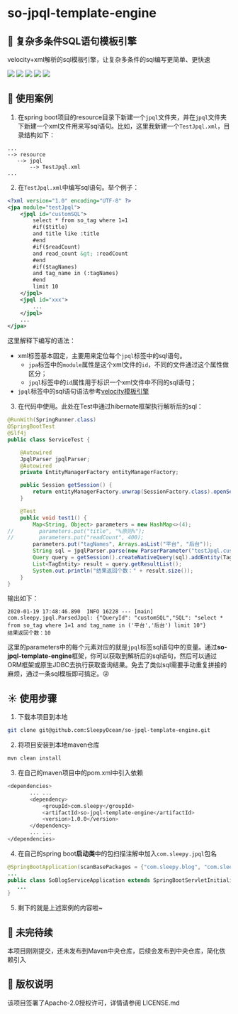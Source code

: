 # so-jpql-template-engine
## :rocket: 复杂多条件SQL语句模板引擎
velocity+xml解析的sql模板引擎，让复杂多条件的sql编写更简单、更快速

![](https://img.shields.io/static/v1?label=release&message=v1.0.0&color=9cf&?style=flat-square)
![](https://img.shields.io/static/v1?label=build&message=pass&color=green&?style=flat-square)
![](https://img.shields.io/static/v1?label=License&message=Apache-2.0&color=blue&?style=flat-square)
![](https://img.shields.io/static/v1?label=spring-boot&message=2.1.6.RELEASE&color=yellow&?style=flat-square)
![](https://img.shields.io/static/v1?label=downloads&message=14&color=orange&?style=flat-square)

## :panda_face: 使用案例
1. 在spring boot项目的resource目录下新建一个`jpql`文件夹，并在`jpql`文件夹下新建一个xml文件用来写sql语句。比如，这里我新建一个`TestJpql.xml`，目录结构如下：
```
...
--> resource
   --> jpql
       --> TestJpql.xml
...
```
2. 在`TestJpql.xml`中编写sql语句。举个例子：
```xml
<?xml version="1.0" encoding="UTF-8" ?>
<jpa module="testJpql">
    <jpql id="customSQL">
        select * from so_tag where 1=1
        #if($title)
        and title like :title
        #end
        #if($readCount)
        and read_count &gt; :readCount
        #end
        #if($tagNames)
        and tag_name in (:tagNames)
        #end
        limit 10
    </jpql>
    <jpql id="xxx">
        ...
    </jpql>
    ...
</jpa>
```
这里解释下编写的语法：
* xml标签基本固定，主要用来定位每个`jpql`标签中的sql语句。
    * `jpa`标签中的`module`属性是这个xml文件的`id`，不同的文件通过这个属性做区分；
    * `jpql`标签中的`id`属性用于标识一个xml文件中不同的sql语句；
* `jpql`标签中的sql语句语法参考[velocity模板引擎](http://velocity.apache.org/)

3. 在代码中使用。此处在Test中通过hibernate框架执行解析后的sql：
```java
@RunWith(SpringRunner.class)
@SpringBootTest
@Slf4j
public class ServiceTest {

    @Autowired
    JpqlParser jpqlParser;
    @Autowired
    private EntityManagerFactory entityManagerFactory;

    public Session getSession() {
        return entityManagerFactory.unwrap(SessionFactory.class).openSession();
    }

    @Test
    public void test1() {
        Map<String, Object> parameters = new HashMap<>(4);
//        parameters.put("title", "%原则%");
//        parameters.put("readCount", 400);
        parameters.put("tagNames", Arrays.asList("平台", "后台"));
        String sql = jpqlParser.parse(new ParserParameter("testJpql.customSQL", parameters, "mysql")).getExecutableSql();
        Query query = getSession().createNativeQuery(sql).addEntity(TagEntity.class);
        List<TagEntity> result = query.getResultList();
        System.out.println("结果返回个数：" + result.size());
    }
}
```
输出如下：
```
2020-01-19 17:48:46.890  INFO 16228 --- [main] com.sleepy.jpql.ParsedJpql: {"QueryId": "customSQL","SQL": "select * from so_tag where 1=1 and tag_name in ('平台','后台') limit 10"}
结果返回个数：10
```
这里的parameters中的每个元素对应的就是`jpql`标签sql语句中的变量。通过**so-jpql-template-engine**框架，你可以获取到解析后的sql语句，然后可以通过ORM框架或原生JDBC去执行获取查询结果。免去了类似sql需要手动重复拼接的麻烦，通过一条sql模板即可搞定。:stuck_out_tongue_winking_eye:

## :sunny: 使用步骤
1. 下载本项目到本地
```bash
git clone git@github.com:SleepyOcean/so-jpql-template-engine.git
```
2. 将项目安装到本地maven仓库
```bash
mvn clean install
```
3. 在自己的maven项目中的pom.xml中引入依赖
```bash
<dependencies>
       ... ...
       <dependency>
           <groupId>com.sleepy</groupId>
           <artifactId>so-jpql-template-engine</artifactId>
           <version>1.0.0</version>
       </dependency>
       ... ...
</dependencies>
```
4. 在自己的spring boot**启动类**中的包扫描注解中加入`com.sleepy.jpql`包名
```java
@SpringBootApplication(scanBasePackages = {"com.sleepy.blog", "com.sleepy.jpql"})
...
public class SoBlogServiceApplication extends SpringBootServletInitializer {
   ...
}
```
5. 剩下的就是上述案例的内容啦~

## :running: 未完待续
本项目刚刚提交，还未发布到Maven中央仓库，后续会发布到中央仓库，简化依赖引入

## :blue_heart: 版权说明
该项目签署了Apache-2.0授权许可，详情请参阅 LICENSE.md
